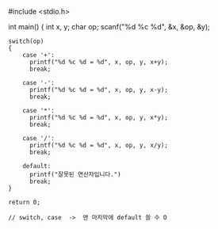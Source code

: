 #include <stdio.h>

int main()
{
    int x, y;
    char op;
    scanf("%d %c %d", &x, &op, &y);

    switch(op)
    {
        case '+':
          printf("%d %c %d = %d", x, op, y, x+y);
          break;

        case '-':
          printf("%d %c %d = %d", x, op, y, x-y);
          break;

        case '*':
          printf("%d %c %d = %d", x, op, y, x*y);
          break;

        case '/':
          printf("%d %c %d = %d", x, op, y, x/y);
          break;

        default:
          printf("잘못된 연산자입니다.")
          break;
    }

    return 0;

    // switch, case  ->  맨 마지막에 default 쓸 수 O
